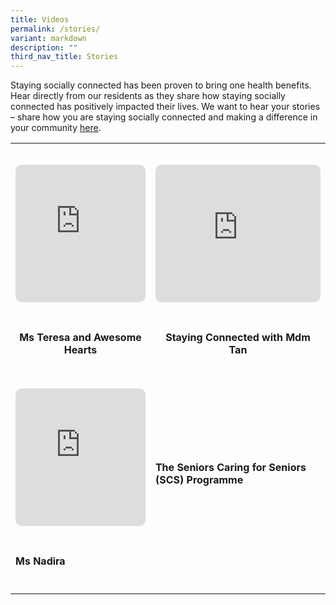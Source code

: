 ```yaml
---
title: Videos
permalink: /stories/
variant: markdown
description: ""
third_nav_title: Stories
---
```

<p>Staying socially connected has been proven to bring one health benefits.
Hear directly from our residents as they share how staying socially connected
has positively impacted their lives. We want to hear your stories – share
how you are staying socially connected and making a difference in your
community <a href="https://form.gov.sg/66f6288669eac69a859c8e7b" rel="noopener nofollow" target="_blank">here</a>.</p>
<p></p>
<table style="minWidth: 100px">
<colgroup>
<col>
<col>
</colgroup>
<tbody>
<tr>
<th rowspan="1" colspan="1">
<div class="iframe-wrapper">
<iframe allowfullscreen="" allow="accelerometer; autoplay; clipboard-write; encrypted-media; gyroscope; picture-in-picture; web-share" frameborder="0" title="YouTube video player" src="https://www.youtube.com/embed/DfYzDCwHFzI?si=goWBaU6A9LFZ5Ry4" style="margin:30px 0px; border-radius:10px; border: 0px solid;" height="220" width="100%"></iframe>
</div>
<p>Ms Teresa and Awesome Hearts</p>
</th>
<th rowspan="1" colspan="1">
<iframe allowfullscreen="" allow="accelerometer; autoplay; clipboard-write; encrypted-media; gyroscope; picture-in-picture; web-share" frameborder="0" title="YouTube video player" src="https://www.youtube.com/embed/z1U4LjGnaSs?si=EtcTcc0BjJRTEMUB" style="margin: 30px 0px; border-radius:10px; border: 0px solid;" height="220" width="100%"></iframe>

<p>Staying Connected with Mdm Tan</p>
</th>
</tr>
<tr>
<td rowspan="1" colspan="1">
<div class="iframe-wrapper">
<iframe allowfullscreen="" allow="accelerometer; autoplay; clipboard-write; encrypted-media; gyroscope; picture-in-picture; web-share" frameborder="0" title="YouTube video player" src="https://www.youtube.com/embed/DfYzDCwHFzI?si=goWBaU6A9LFZ5Ry4" style="margin:30px 0px; border-radius:10px; border: 0px solid;" height="220" width="100%"></iframe>
</div>
<p></p>
<p><strong>Ms Nadira</strong>
</p>
</td>
<td rowspan="1" colspan="1">
<p></p>
<p><strong>The Seniors Caring for Seniors (SCS) Programme</strong>
</p>
</td>
</tr>
<tr>
<td rowspan="1" colspan="1">
<p></p>
</td>
<td rowspan="1" colspan="1">
<p></p>
</td>
</tr>
</tbody>
</table>
<p></p>